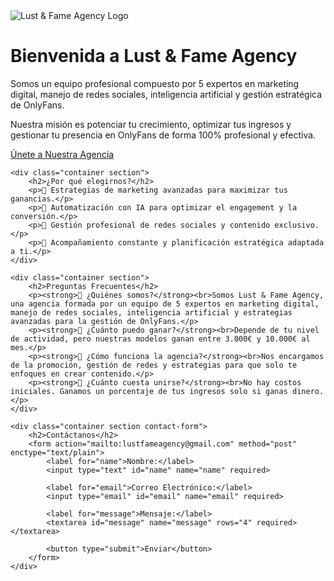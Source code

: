 <!DOCTYPE html>
<html lang="es">
<head>
    <meta charset="UTF-8">
    <meta name="viewport" content="width=device-width, initial-scale=1, initial-scale=1.0">
    <title>Lust & Fame Agency - Únete Ahora</title>
    <link rel="stylesheet" href="styles.css">
</head>
<body>
    <div class="container">
        <img src="logo.png" alt="Lust & Fame Agency Logo">
        <h1>Bienvenida a Lust & Fame Agency</h1>
        <p>Somos un equipo profesional compuesto por 5 expertos en marketing digital, manejo de redes sociales, inteligencia artificial y gestión estratégica de OnlyFans.</p>
        <p>Nuestra misión es potenciar tu crecimiento, optimizar tus ingresos y gestionar tu presencia en OnlyFans de forma 100% profesional y efectiva.</p>
        <a href="https://wa.me/1234567890" class="apply-button">Únete a Nuestra Agencia</a>
    </div>
    
    <div class="container section">
        <h2>¿Por qué elegirnos?</h2>
        <p>🔹 Estrategias de marketing avanzadas para maximizar tus ganancias.</p>
        <p>🔹 Automatización con IA para optimizar el engagement y la conversión.</p>
        <p>🔹 Gestión profesional de redes sociales y contenido exclusivo.</p>
        <p>🔹 Acompañamiento constante y planificación estratégica adaptada a ti.</p>
    </div>
    
    <div class="container section">
        <h2>Preguntas Frecuentes</h2>
        <p><strong>📌 ¿Quiénes somos?</strong><br>Somos Lust & Fame Agency, una agencia formada por un equipo de 5 expertos en marketing digital, manejo de redes sociales, inteligencia artificial y estrategias avanzadas para la gestión de OnlyFans.</p>
        <p><strong>📌 ¿Cuánto puedo ganar?</strong><br>Depende de tu nivel de actividad, pero nuestras modelos ganan entre 3.000€ y 10.000€ al mes.</p>
        <p><strong>📌 ¿Cómo funciona la agencia?</strong><br>Nos encargamos de la promoción, gestión de redes y estrategias para que solo te enfoques en crear contenido.</p>
        <p><strong>📌 ¿Cuánto cuesta unirse?</strong><br>No hay costos iniciales. Ganamos un porcentaje de tus ingresos solo si ganas dinero.</p>
    </div>
    
    <div class="container section contact-form">
        <h2>Contáctanos</h2>
        <form action="mailto:lustfameagency@gmail.com" method="post" enctype="text/plain">
            <label for="name">Nombre:</label>
            <input type="text" id="name" name="name" required>
            
            <label for="email">Correo Electrónico:</label>
            <input type="email" id="email" name="email" required>
            
            <label for="message">Mensaje:</label>
            <textarea id="message" name="message" rows="4" required></textarea>
            
            <button type="submit">Enviar</button>
        </form>
    </div>
</body>
</html>
